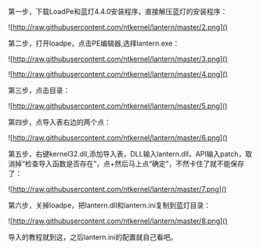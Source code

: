 第一步，下载LoadPe和蓝灯4.4.0安装程序，直接解压蓝灯的安装程序：

![http://raw.githubusercontent.com/ntkernel/lantern/master/2.png]()

第二步，打开loadpe，点击PE编辑器,选择lantern.exe：

![http://raw.githubusercontent.com/ntkernel/lantern/master/3.png]()

![http://raw.githubusercontent.com/ntkernel/lantern/master/4.png]()

第三步，点击目录：

![http://raw.githubusercontent.com/ntkernel/lantern/master/5.png]()

第四步，点导入表右边的两个点：

![http://raw.githubusercontent.com/ntkernel/lantern/master/6.png]()

第五步，右键kernel32.dll,添加导入表，DLL输入lantern.dll，API输入patch，取消掉“检查导入函数是否存在”，点+然后马上点“确定”，不然卡住了就不能保存了：

![http://raw.githubusercontent.com/ntkernel/lantern/master/7.png]()

第六步，关掉loadpe，把lantern.dll和lantern.ini复制到蓝灯目录：

![http://raw.githubusercontent.com/ntkernel/lantern/master/8.png]()

导入的教程就到这，之后lantern.ini的配置就自己看吧。

